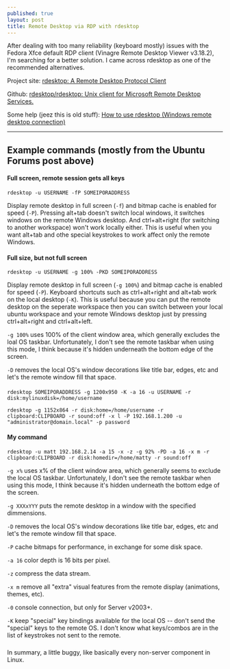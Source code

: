 ```yaml
---
published: true
layout: post
title: Remote Desktop via RDP with rdesktop
---
```



After dealing with too many reliability (keyboard mostly) issues with the Fedora Xfce default RDP client (Vinagre Remote Desktop Viewer v3.18.2), I'm searching for a better solution. I came across rdesktop as one of the recommended alternatives. 

Project site:
[rdesktop: A Remote Desktop Protocol Client](http://www.rdesktop.org/)

Github:
[rdesktop/rdesktop: Unix client for Microsoft Remote Desktop Services.](https://github.com/rdesktop/rdesktop)

Some help (jeez this is old stuff):
[How to use rdesktop (Windows remote desktop connection)](http://ubuntuforums.org/showthread.php?t=824710)

---

## Example commands (mostly from the Ubuntu Forums post above)

#### Full screen, remote session gets all keys

`rdesktop -u USERNAME -fP SOMEIPORADDRESS`

Display remote desktop in full screen (`-f`) and bitmap cache is enabled for speed (`-P`). Pressing alt+tab doesn't switch local windows, it switches windows on the remote Windows desktop. And ctrl+alt+right (for switching to another workspace) won't work locally either. This is useful when you want alt+tab and othe special keystrokes to work affect only the remote Windows.


#### Full size, but not full screen

`rdesktop -u USERNAME -g 100% -PKD SOMEIPORADDRESS`

Display remote desktop in full screen (`-g 100%`) and bitmap cache is enabled for speed (`-P`). Keyboard shortcuts such as ctrl+alt+right and alt+tab work on the local desktop (`-K`). This is useful because you can put the remote desktop on the seperate workspace then you can switch between your local ubuntu workspace and your remote Windows desktop just by pressing ctrl+alt+right and ctrl+alt+left.

`-g 100%` uses 100% of the client window area, which generally excludes the loal OS taskbar. Unfortunately, I don't see the remote taskbar when using this mode, I think because it's hidden underneath the bottom edge of the screen.

`-D` removes the local OS's window decorations like title bar, edges, etc and let's the remote window fill that space.


####

`rdesktop SOMEIPORADDRESS -g 1200x950 -K -a 16 -u USERNAME -r disk:mylinuxdisk=/home/username`

`rdesktop -g 1152x864 -r disk:home=/home/username -r clipboard:CLIPBOARD -r sound:off -x l -P 192.168.1.200 -u "administrator@domain.local" -p password`


#### My command

`rdesktop -u matt 192.168.2.14 -a 15 -x -z -g 92% -PD -a 16 -x m -r clipboard:CLIPBOARD -r disk:homedir=/home/matty -r sound:off`

`-g x%` uses x% of the client window area, which generally seems to exclude the local OS taskbar. Unfortunately, I don't see the remote taskbar when using this mode, I think because it's hidden underneath the bottom edge of the screen.

`-g XXXxYYY` puts the remote desktop in a window with the specified dimmensions.

`-D` removes the local OS's window decorations like title bar, edges, etc and let's the remote window fill that space.

`-P` cache bitmaps for performance, in exchange for some disk space.

`-a 16` color depth is 16 bits per pixel.

`-z` compress the data stream.

`-x m` remove all "extra" visual features from the remote display (animations, themes, etc).

`-0` console connection, but only for Server v2003+.

`-K` keep "special" key bindings available for the local OS -- don't send the "special" keys to the remote OS. I don't know what keys/combos are in the list of keystrokes not sent to the remote.


###

In summary, a little buggy, like basically every non-server component in Linux.
